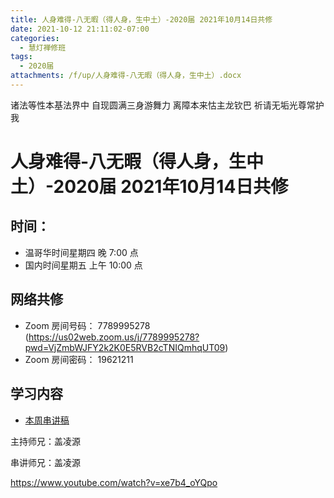 ```yaml
---
title: 人身难得-八无暇（得人身，生中土）-2020届 2021年10月14日共修
date: 2021-10-12 21:11:02-07:00
categories:
  - 慧灯禅修班
tags:
  - 2020届
attachments: /f/up/人身难得-八无暇（得人身，生中土）.docx
---
```

诸法等性本基法界中 自现圆满三身游舞力 
离障本来怙主龙钦巴 祈请无垢光尊常护我

# 人身难得-八无暇（得人身，生中土）-2020届 2021年10月14日共修

## 时间：

* 温哥华时间星期四 晚 7:00 点
* 国内时间星期五 上午 10:00 点

## 网络共修

* Zoom 房间号码： 7789995278 (<https://us02web.zoom.us/j/7789995278?pwd=VjZmbWJFY2k2K0E5RVB2cTNIQmhqUT09>)
* Zoom 房间密码： 19621211

## 学习内容

* [本周串讲稿](https://s3.ca-central-1.wasabisys.com/hddata/f.huidengchanxiu.net/hdv/f/up/人身难得-八无暇（得人身，生中土）.docx)

主持师兄：盖凌源

串讲师兄：盖凌源

<https://www.youtube.com/watch?v=xe7b4_oYQpo>